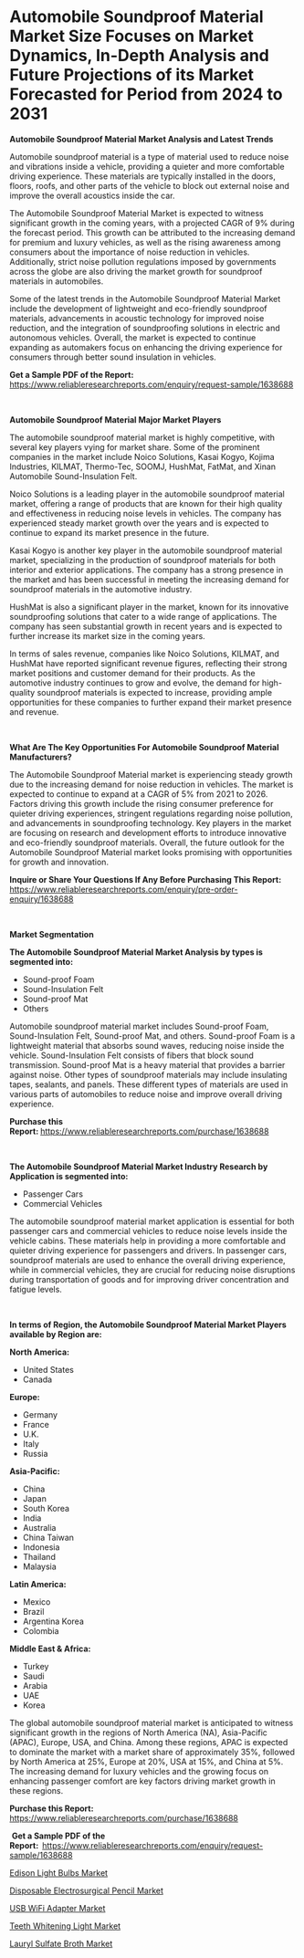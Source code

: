 <p><h1>Automobile Soundproof Material Market Size Focuses on Market Dynamics, In-Depth Analysis and Future Projections of its Market Forecasted for Period from 2024 to 2031</h1></p><p><strong>Automobile Soundproof Material Market Analysis and Latest Trends</strong></p>
<p><p>Automobile soundproof material is a type of material used to reduce noise and vibrations inside a vehicle, providing a quieter and more comfortable driving experience. These materials are typically installed in the doors, floors, roofs, and other parts of the vehicle to block out external noise and improve the overall acoustics inside the car.</p><p>The Automobile Soundproof Material Market is expected to witness significant growth in the coming years, with a projected CAGR of 9% during the forecast period. This growth can be attributed to the increasing demand for premium and luxury vehicles, as well as the rising awareness among consumers about the importance of noise reduction in vehicles. Additionally, strict noise pollution regulations imposed by governments across the globe are also driving the market growth for soundproof materials in automobiles.</p><p>Some of the latest trends in the Automobile Soundproof Material Market include the development of lightweight and eco-friendly soundproof materials, advancements in acoustic technology for improved noise reduction, and the integration of soundproofing solutions in electric and autonomous vehicles. Overall, the market is expected to continue expanding as automakers focus on enhancing the driving experience for consumers through better sound insulation in vehicles.</p></p>
<p><strong>Get a Sample PDF of the Report:&nbsp;</strong> <a href="https://www.reliableresearchreports.com/enquiry/request-sample/1638688">https://www.reliableresearchreports.com/enquiry/request-sample/1638688</a></p>
<p>&nbsp;</p>
<p><strong>Automobile Soundproof Material Major Market Players</strong></p>
<p><p>The automobile soundproof material market is highly competitive, with several key players vying for market share. Some of the prominent companies in the market include Noico Solutions, Kasai Kogyo, Kojima Industries, KILMAT, Thermo-Tec, SOOMJ, HushMat, FatMat, and Xinan Automobile Sound-Insulation Felt.</p><p>Noico Solutions is a leading player in the automobile soundproof material market, offering a range of products that are known for their high quality and effectiveness in reducing noise levels in vehicles. The company has experienced steady market growth over the years and is expected to continue to expand its market presence in the future.</p><p>Kasai Kogyo is another key player in the automobile soundproof material market, specializing in the production of soundproof materials for both interior and exterior applications. The company has a strong presence in the market and has been successful in meeting the increasing demand for soundproof materials in the automotive industry.</p><p>HushMat is also a significant player in the market, known for its innovative soundproofing solutions that cater to a wide range of applications. The company has seen substantial growth in recent years and is expected to further increase its market size in the coming years.</p><p>In terms of sales revenue, companies like Noico Solutions, KILMAT, and HushMat have reported significant revenue figures, reflecting their strong market positions and customer demand for their products. As the automotive industry continues to grow and evolve, the demand for high-quality soundproof materials is expected to increase, providing ample opportunities for these companies to further expand their market presence and revenue.</p></p>
<p>&nbsp;</p>
<p><strong>What Are The Key Opportunities For Automobile Soundproof Material Manufacturers?</strong></p>
<p><p>The Automobile Soundproof Material market is experiencing steady growth due to the increasing demand for noise reduction in vehicles. The market is expected to continue to expand at a CAGR of 5% from 2021 to 2026. Factors driving this growth include the rising consumer preference for quieter driving experiences, stringent regulations regarding noise pollution, and advancements in soundproofing technology. Key players in the market are focusing on research and development efforts to introduce innovative and eco-friendly soundproof materials. Overall, the future outlook for the Automobile Soundproof Material market looks promising with opportunities for growth and innovation.</p></p>
<p><strong>Inquire or Share Your Questions If Any Before Purchasing This Report:</strong> <a href="https://www.reliableresearchreports.com/enquiry/pre-order-enquiry/1638688">https://www.reliableresearchreports.com/enquiry/pre-order-enquiry/1638688</a></p>
<p>&nbsp;</p>
<p><strong>Market Segmentation</strong></p>
<p><strong>The Automobile Soundproof Material Market Analysis by types is segmented into:</strong></p>
<p><ul><li>Sound-proof Foam</li><li>Sound-Insulation Felt</li><li>Sound-proof Mat</li><li>Others</li></ul></p>
<p><p>Automobile soundproof material market includes Sound-proof Foam, Sound-Insulation Felt, Sound-proof Mat, and others. Sound-proof Foam is a lightweight material that absorbs sound waves, reducing noise inside the vehicle. Sound-Insulation Felt consists of fibers that block sound transmission. Sound-proof Mat is a heavy material that provides a barrier against noise. Other types of soundproof materials may include insulating tapes, sealants, and panels. These different types of materials are used in various parts of automobiles to reduce noise and improve overall driving experience.</p></p>
<p><strong>Purchase this Report:&nbsp;</strong><a href="https://www.reliableresearchreports.com/purchase/1638688">https://www.reliableresearchreports.com/purchase/1638688</a></p>
<p>&nbsp;</p>
<p><strong>The Automobile Soundproof Material Market Industry Research by Application is segmented into:</strong></p>
<p><ul><li>Passenger Cars</li><li>Commercial Vehicles</li></ul></p>
<p><p>The automobile soundproof material market application is essential for both passenger cars and commercial vehicles to reduce noise levels inside the vehicle cabins. These materials help in providing a more comfortable and quieter driving experience for passengers and drivers. In passenger cars, soundproof materials are used to enhance the overall driving experience, while in commercial vehicles, they are crucial for reducing noise disruptions during transportation of goods and for improving driver concentration and fatigue levels.</p></p>
<p>&nbsp;</p>
<p><strong>In terms of Region, the Automobile Soundproof Material Market Players available by Region are:</strong></p>
<p>
    <p> <strong> North America: </strong>
        <ul>
            <li>United States</li>
            <li>Canada</li>
        </ul>
        </p> 
    <p> <strong> Europe: </strong>
        <ul>
            <li>Germany</li>
            <li>France</li>
            <li>U.K.</li>
            <li>Italy</li>
            <li>Russia</li>
        </ul>
        </p> 
    <p> <strong> Asia-Pacific: </strong>
        <ul>
            <li>China</li>
            <li>Japan</li>
            <li>South Korea</li>
            <li>India</li>
            <li>Australia</li>
            <li>China Taiwan</li>
            <li>Indonesia</li>
            <li>Thailand</li>
            <li>Malaysia</li>
        </ul>
        </p> 
    <p> <strong> Latin America: </strong>
        <ul>
            <li>Mexico</li>
            <li>Brazil</li>
            <li>Argentina Korea</li>
            <li>Colombia</li>
        </ul>
        </p> 
    <p> <strong> Middle East & Africa: </strong>
        <ul>
            <li>Turkey</li>
            <li>Saudi</li>
            <li>Arabia</li>
            <li>UAE</li>
            <li>Korea</li>
        </ul>
    </p>
    </p>
<p><p>The global automobile soundproof material market is anticipated to witness significant growth in the regions of North America (NA), Asia-Pacific (APAC), Europe, USA, and China. Among these regions, APAC is expected to dominate the market with a market share of approximately 35%, followed by North America at 25%, Europe at 20%, USA at 15%, and China at 5%. The increasing demand for luxury vehicles and the growing focus on enhancing passenger comfort are key factors driving market growth in these regions.</p></p>
<p><strong>Purchase this Report: </strong><a href="https://www.reliableresearchreports.com/purchase/1638688">https://www.reliableresearchreports.com/purchase/1638688</a></p>
<p>&nbsp;<strong>Get a Sample PDF of the Report:&nbsp;&nbsp;</strong><a href="https://www.reliableresearchreports.com/enquiry/request-sample/1638688">https://www.reliableresearchreports.com/enquiry/request-sample/1638688</a></p>
<p><strong></strong></p>
<p><p><a href="https://issuu.com/reportprime-2/docs/edison-light-bulbs-market-size-2030.pptx">Edison Light Bulbs Market</a></p><p><a href="https://medium.com/@laurenhunter26/disposable-electrosurgical-pencil-nbsp-market-focuses-on-market-share-size-and-projected-forecast-2121025c724d">Disposable Electrosurgical Pencil Market</a></p><p><a href="https://issuu.com/reportprime-2/docs/usb-wifi-adapter-market-size-2030.pptx">USB WiFi Adapter Market</a></p><p><a href="https://medium.com/@laurenhunter26/teeth-whitening-light-market-size-cagr-trends-2024-2030-83c7ab2ac8d9">Teeth Whitening Light Market</a></p><p><a href="https://medium.com/@jessicaholland33/lauryl-sulfate-broth-market-comprehensive-assessment-by-type-application-and-geography-a0b43e1160fc">Lauryl Sulfate Broth Market</a></p></p>